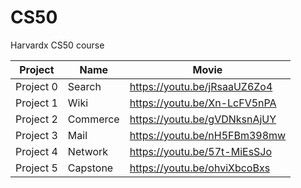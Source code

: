 # CS50
Harvardx CS50 course

| Project | Name | Movie |
| ------------- | --------------- | ------------- |
| Project 0   | Search  | https://youtu.be/jRsaaUZ6Zo4  |
| Project 1   | Wiki  | https://youtu.be/Xn-LcFV5nPA |
| Project 2   | Commerce  | https://youtu.be/gVDNksnAjUY |
| Project 3   | Mail  | https://youtu.be/nH5FBm398mw |
| Project 4   | Network  | https://youtu.be/57t-MiEsSJo |
| Project 5   | Capstone  | https://youtu.be/ohviXbcoBxs |


